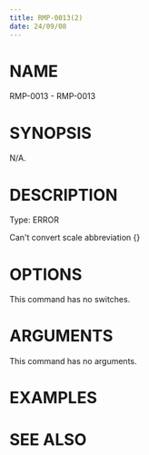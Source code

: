 ```yaml
---
title: RMP-0013(2)
date: 24/09/08
---
```


# NAME

RMP-0013 - RMP-0013

# SYNOPSIS

N/A.

# DESCRIPTION

Type: ERROR

Can't convert scale abbreviation {}

# OPTIONS

This command has no switches.

# ARGUMENTS

This command has no arguments.

# EXAMPLES

# SEE ALSO

